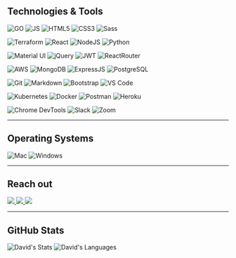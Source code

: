 ## Technologies & Tools

  ![GO](https://img.shields.io/badge/Go-white?logo=Go&logoColor=00ADD8&style=for-the-badge)
  ![JS](https://img.shields.io/badge/-JavaScript-white?style=for-the-badge&logo=javascript&logoColor=black)
  ![HTML5](https://img.shields.io/badge/-HTML5-white?style=for-the-badge&logo=html5)
  ![CSS3](https://img.shields.io/badge/-CSS3-white?style=for-the-badge&logo=css3&logoColor=1572B6)
  ![Sass](https://img.shields.io/badge/-Sass-white?style=for-the-badge&logo=sass)
  
  ![Terraform](https://img.shields.io/badge/Terraform-white?style=for-the-badge&logo=terraform)
  ![React](https://img.shields.io/badge/-React-white?style=for-the-badge&logo=React&logoColor=blue) 
  ![NodeJS](https://img.shields.io/badge/-Node.JS-white?style=for-the-badge&logo=Node.js)
  ![Python](https://img.shields.io/badge/-Python-white?style=for-the-badge&logo=python)
  
  ![Material UI](https://img.shields.io/badge/-Material_UI-white?style=for-the-badge&logo=mui)
  ![jQuery](https://img.shields.io/badge/-jQuery-white?style=for-the-badge&logo=jQuery&logoColor=black)
  ![JWT](https://img.shields.io/badge/JWT-white?style=for-the-badge&logo=JSON%20web%20tokens&logoColor=black)
  ![ReactRouter](https://img.shields.io/badge/-React_Router-white?style=for-the-badge&logo=react-router)  
  
  ![AWS](https://img.shields.io/badge/AWS-white?style=for-the-badge&logo=iCloud&logoColor=ff9900)
  ![MongoDB](https://img.shields.io/badge/-MongoDB-white?style=for-the-badge&logo=mongodb)
  ![ExpressJS](https://img.shields.io/badge/-Express-white?style=for-the-badge&logo=Express&logoColor=black)
  ![PostgreSQL](https://img.shields.io/badge/-PostgreSQL-white?style=for-the-badge&logo=postgresql)
  <!--![Flask](https://img.shields.io/badge/-Flask-white?style=for-the-badge&logo=Flask&logoColor=black)-->
  
  ![Git](https://img.shields.io/badge/-Git-white?style=for-the-badge&logo=git)
  ![Markdown](https://img.shields.io/badge/-Markdown-white?style=for-the-badge&logo=Markdown&logoColor=black)
  ![Bootstrap](https://img.shields.io/badge/-Bootstrap-white?style=for-the-badge&logo=bootstrap)
  ![VS Code](https://img.shields.io/badge/-VS%20Code-white?style=for-the-badge&logo=visual-studio-code&logoColor=blue)

  ![Kubernetes](https://img.shields.io/badge/Kubernetes-white?style=for-the-badge&logo=kubernetes)
  ![Docker](https://img.shields.io/badge/Docker-white?style=for-the-badge&logo=docker)
  ![Postman](https://img.shields.io/badge/Postman-white?style=for-the-badge&logo=postman)
  ![Heroku](https://img.shields.io/badge/-Heroku-white?style=for-the-badge&logo=heroku&logoColor=black)
  <!--![Netlify](https://img.shields.io/badge/netlify-white?style=for-the-badge&logo=netlify&logoColor=#00C7B7)-->
  <!--!![Trello](https://img.shields.io/badge/-Trello-white?style=for-the-badge&logo=Trello&logoColor=black)-->

  ![Chrome DevTools](https://img.shields.io/badge/Chrome_DevTools-white?style=for-the-badge&logo=google-chrome)
  ![Slack](https://img.shields.io/badge/-Slack-white?style=for-the-badge&logo=slack&logoColor=black)
  ![Zoom](https://img.shields.io/badge/-Zoom-white?style=for-the-badge&logo=zoom&logoColor=black)

---

## Operating Systems
  ![Mac](https://img.shields.io/badge/mac%20os-white?style=for-the-badge&logo=macos&logoColor=black)
  ![Windows](https://img.shields.io/badge/windows-white?style=for-the-badge&logo=windows&logoColor=black)

---

## Reach out
<a href="https://www.linkedin.com/in/davidphilipcollis/"><img src="https://img.shields.io/badge/-LinkedIn-white?style=for-the-badge&logo=LinkedIn&logoColor=black" />  </a>
<a href="mailto: davidphilipcollis@gmail.com"><img src="https://img.shields.io/badge/-Gmail-white?style=for-the-badge&logo=Gmail&logoColor=black" />  </a>
<a href="https://davidphilipcollis.com/"><img src="https://img.shields.io/badge/-Portfolio-white?style=for-the-badge&logo=Coderwall&logoColor=black" />  </a>

<!--<a href="https://leetcode.com/dcollis92/"><img src="https://img.shields.io/badge/-Leetcode-white?style=for-the-badge&logo=Leetcode&logoColor=black" />  </a>
<a href="https://www.codewars.com/users/dcollis92"><img src="https://img.shields.io/badge/-Codewars-white?style=for-the-badge&logo=Codewars&logoColor=black" />  </a>-->
 

---

## GitHub Stats
  ![David's Stats](https://github-readme-stats.vercel.app/api?username=dcollis92&show_icons=true&count_private=true&theme=dark)
  ![David's Languages](https://github-readme-stats.vercel.app/api/top-langs/?username=dcollis92&layout=compact&count_private=true&theme=dark)

